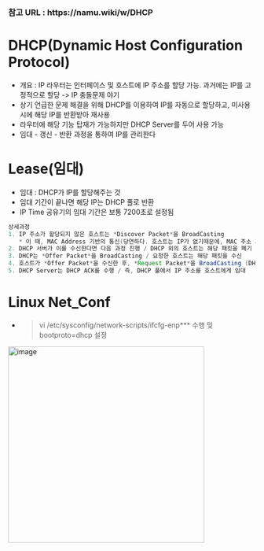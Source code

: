 <h3>참고 URL : https://namu.wiki/w/DHCP</h3>

DHCP(Dynamic Host Configuration Protocol)
=========================================
* 개요 : IP 라우터는 인터페이스 및 호스트에 IP 주소를 할당 가능. 과거에는 IP를 고정적으로 할당 -> IP 충돌문제 야기
* 상기 언급한 문제 해결을 위해 DHCP를 이용하여 IP를 자동으로 할당하고, 미사용시에 해당 IP를 반환받아 재사용
* 라우터에 해당 기능 탑재가 가능하지만 DHCP Server를 두어 사용 가능
* 임대 - 갱신 - 반환 과정을 통하여 IP를 관리한다

Lease(임대)
===========
* 임대 : DHCP가 IP를 할당해주는 것
* 임대 기간이 끝나면 해당 IP는 DHCP 풀로 반환
* IP Time 공유기의 임대 기간은 보통 7200초로 설정됨
```java
상세과정
1. IP 주소가 할당되지 않은 호스트는 *Discover Packet*을 BroadCasting
   * 이 때, MAC Address 기반의 통신(당연하다. 호스트는 IP가 없기때문에, MAC 주소 기반으로 요청)
2. DHCP 서버가 이를 수신한다면 다음 과정 진행 / DHCP 외의 호스트는 해당 패킷을 폐기
3. DHCP는 *Offer Packet*을 BroadCasting / 요청한 호스트는 해당 패킷을 수신
4. 호스트가 *Offer Packet*을 수신한 후, *Request Packet*을 BroadCasting (DHCP Server가 여러개일 수 있기 때문)
5. DHCP Server는 DHCP ACK를 수행 / 즉, DHCP 풀에서 IP 주소를 호스트에게 임대
```

Linux Net_Conf
==============
* > vi /etc/sysconfig/network-scripts/ifcfg-enp*** 수행 및 bootproto=dhcp 설정
<img width="399" alt="image" src="https://user-images.githubusercontent.com/70207093/178936669-704f9f21-166e-485d-b4eb-04d2b44c2408.png">
